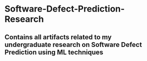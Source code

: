 # Software-Defect-Prediction-Research
## Contains all artifacts related to my undergraduate research on Software Defect Prediction using ML techniques
